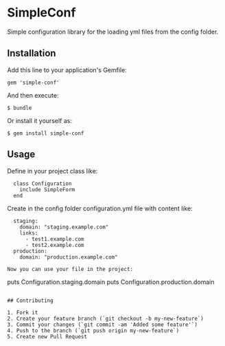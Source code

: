# SimpleConf

Simple configuration library for the loading yml files from the config folder.

## Installation

Add this line to your application's Gemfile:

    gem 'simple-conf'

And then execute:

    $ bundle

Or install it yourself as:

    $ gem install simple-conf

## Usage

Define in your project class like:

```
  class Configuration
    include SimpleForm
  end
```

Create in the config folder configuration.yml file with content like:

```
  staging:
    domain: "staging.example.com"
    links:
      - test1.example.com
      - test2.example.com
  production:
    domain: "production.example.com"

Now you can use your file in the project:

```
  puts Configuration.staging.domain
  puts Configuration.production.domain
```

## Contributing

1. Fork it
2. Create your feature branch (`git checkout -b my-new-feature`)
3. Commit your changes (`git commit -am 'Added some feature'`)
4. Push to the branch (`git push origin my-new-feature`)
5. Create new Pull Request
